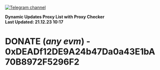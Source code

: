 [![Telegram channel](https://img.shields.io/endpoint?url=https://runkit.io/damiankrawczyk/telegram-badge/branches/master?url=https://t.me/n4z4v0d)](https://t.me/n4z4v0d) 

**Dynamic Updates Proxy List with Proxy Checker**  
**Last Updated: 21.12.23 10:17**

# DONATE (_any evm_) - 0xDEADf12DE9A24b47Da0a43E1bA70B8972F5296F2
